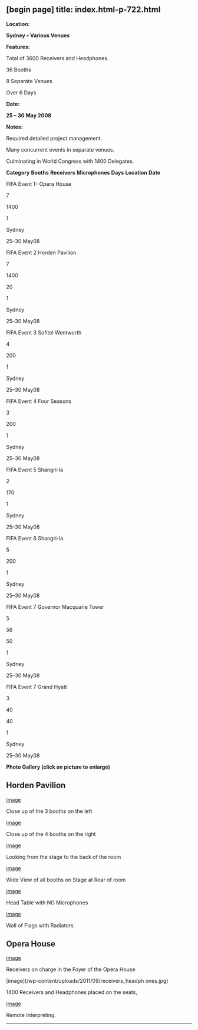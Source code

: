[begin page]
 title: index.html-p-722.html
----------------------------------------------------------

**Location:**

**Sydney – Various Venues**

**Features:**

Total of 3600 Receivers and Headphones.

36 Booths

8 Separate Venues

Over 6 Days

**Date:**

**25 – 30 May 2008**

**Notes:**

Required detailed project management.

Many concurrent events in separate venues.

Culminating in World Congress with 1400 Delegates.

**Category** **Booths** **Receivers** **Microphones** **Days** **Location** **Date**

FIFA Event 1- Opera House

7

1400

1

Sydney

25–30 May08

FIFA Event 2 Horden Pavilion

7

1400

20

1

Sydney

25–30 May08

FIFA Event 3 Sofitel Wentworth

4

200

1

Sydney

25–30 May08

FIFA Event 4 Four Seasons

3

200

1

Sydney

25–30 May08

FIFA Event 5 Shangri-la

2

170

1

Sydney

25–30 May08

FIFA Event 6 Shangri-la

5

200

1

Sydney

25–30 May08

FIFA Event 7 Governor Macquarie Tower

5

56

50

1

Sydney

25–30 May08

FIFA Event 7 Grand Hyatt

3

40

40

1

Sydney

25–30 May08

**Photo Gallery (click on picture to enlarge)**

## Horden Pavilion

[image](picture)

Close up of the 3 booths on the left

[image](picture)

Close up of the 4 booths on the right

[image](picture)

Looking from the stage to the back of the room

[image](picture)

Wide View of all booths on Stage at Rear of room

[image](picture)

Head Table with NG Microphones

[image](picture)

Wall of Flags with Radiators.

## Opera House

[image](picture)

Receivers on charge in the Foyer of the Opera House

[image](/wp-content/uploads/2011/09/receivers_headph ones.jpg)

1400 Receivers and Headphones placed on the seats,

[image](/wp-content/uploads/2011/09/remote_interpreting.jpg)

Remote Interpreting.




----------------------------------------------------------
